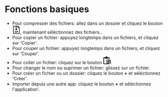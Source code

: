 # Fonctions basiques 

* Pour compresser des fichiers: allez dans un dossier et cliquez le bouton ![zip](zip.png), maintenant séléctionnez des fichiers..
* Pour copier un fichier: appuyez longtemps dans un fichiers, et cliquez sur 'Copier'.
* Pour couper un fichier: appuyez longtemps dans un fichiers, et cliquez sur 'Couper'.
* Pour coller un fichier: cliquez sur le bouton ![paste](paste.png).
* Pour changer le nom ou suprimer un fichier: glissez sur un fichier.
* Pour créer un fichier ou un dossier: cliquez le bouton **+** et séléctionnez 'Créer'.
* Importer depuis une autre app: cliquez le bouton **+** et séléctionnez l'application'.
